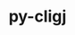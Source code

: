 ---
title: "py-cligj"
layout: cache
categories: [package, develop]
meta: {"versions": ["0.5.0", "0.7.2"], "compilers": ["apple-clang@=14.0.0", "apple-clang@=14.0.3", "gcc@=11.3.0", "gcc@=7.3.1"], "oss": ["amzn2", "ubuntu22.04", "ventura"], "platforms": ["darwin", "linux"], "targets": ["aarch64", "ivybridge", "x86_64_v3"], "stacks": ["ml-darwin-aarch64-mps", "ml-linux-x86_64-cpu", "ml-linux-x86_64-cuda", "root"], "num_specs": 21, "num_specs_by_stack": {"ml-darwin-aarch64-mps": 8, "root": 21, "ml-linux-x86_64-cpu": 7, "ml-linux-x86_64-cuda": 7}}
spec_details: [{"hash": "gglgjfobc64sipzifgdoc7uqu4xpsdej", "compiler": "apple-clang@=14.0.0", "versions": ["0.7.2"], "os": "ventura", "platform": "darwin", "target": "aarch64", "variants": ["build_system=python_pip"], "stacks": ["ml-darwin-aarch64-mps", "root"], "size": "-", "tarball": "https://binaries.spack.io/develop/build_cache/darwin-ventura-aarch64/apple-clang-14.0.0/py-cligj-0.7.2/darwin-ventura-aarch64-apple-clang-14.0.0-py-cligj-0.7.2-gglgjfobc64sipzifgdoc7uqu4xpsdej.spack"}, {"hash": "t76a7b4ptembf2we3bgzkxoxeuu5orj5", "compiler": "apple-clang@=14.0.0", "versions": ["0.7.2"], "os": "ventura", "platform": "darwin", "target": "aarch64", "variants": ["build_system=python_pip"], "stacks": ["ml-darwin-aarch64-mps", "root"], "size": "-", "tarball": "https://binaries.spack.io/develop/build_cache/darwin-ventura-aarch64/apple-clang-14.0.0/py-cligj-0.7.2/darwin-ventura-aarch64-apple-clang-14.0.0-py-cligj-0.7.2-t76a7b4ptembf2we3bgzkxoxeuu5orj5.spack"}, {"hash": "66ikh3odoftbwtiq4ln7vdsw2gupf4qx", "compiler": "apple-clang@=14.0.0", "versions": ["0.7.2"], "os": "ventura", "platform": "darwin", "target": "aarch64", "variants": ["build_system=python_pip"], "stacks": ["ml-darwin-aarch64-mps", "root"], "size": "-", "tarball": "https://binaries.spack.io/develop/build_cache/darwin-ventura-aarch64/apple-clang-14.0.0/py-cligj-0.7.2/darwin-ventura-aarch64-apple-clang-14.0.0-py-cligj-0.7.2-66ikh3odoftbwtiq4ln7vdsw2gupf4qx.spack"}, {"hash": "fsibgiull3z2hu5bzezsky5hrd3a52bf", "compiler": "apple-clang@=14.0.0", "versions": ["0.7.2"], "os": "ventura", "platform": "darwin", "target": "aarch64", "variants": ["build_system=python_pip"], "stacks": ["ml-darwin-aarch64-mps", "root"], "size": "-", "tarball": "https://binaries.spack.io/develop/build_cache/darwin-ventura-aarch64/apple-clang-14.0.0/py-cligj-0.7.2/darwin-ventura-aarch64-apple-clang-14.0.0-py-cligj-0.7.2-fsibgiull3z2hu5bzezsky5hrd3a52bf.spack"}, {"hash": "x7se56354k6k52ilwib4qrqwconpeoug", "compiler": "apple-clang@=14.0.0", "versions": ["0.7.2"], "os": "ventura", "platform": "darwin", "target": "aarch64", "variants": ["build_system=python_pip"], "stacks": ["ml-darwin-aarch64-mps", "root"], "size": "-", "tarball": "https://binaries.spack.io/develop/build_cache/darwin-ventura-aarch64/apple-clang-14.0.0/py-cligj-0.7.2/darwin-ventura-aarch64-apple-clang-14.0.0-py-cligj-0.7.2-x7se56354k6k52ilwib4qrqwconpeoug.spack"}, {"hash": "zulsmiklbbgnd2diz6gtf72e4bhe7st7", "compiler": "apple-clang@=14.0.0", "versions": ["0.7.2"], "os": "ventura", "platform": "darwin", "target": "aarch64", "variants": ["build_system=python_pip"], "stacks": ["ml-darwin-aarch64-mps", "root"], "size": "-", "tarball": "https://binaries.spack.io/develop/build_cache/darwin-ventura-aarch64/apple-clang-14.0.0/py-cligj-0.7.2/darwin-ventura-aarch64-apple-clang-14.0.0-py-cligj-0.7.2-zulsmiklbbgnd2diz6gtf72e4bhe7st7.spack"}, {"hash": "bjmdjhmzkwsfcyfgk2ou222ucnwszqke", "compiler": "apple-clang@=14.0.3", "versions": ["0.7.2"], "os": "ventura", "platform": "darwin", "target": "aarch64", "variants": ["build_system=python_pip"], "stacks": ["ml-darwin-aarch64-mps", "root"], "size": "-", "tarball": "https://binaries.spack.io/develop/build_cache/darwin-ventura-aarch64/apple-clang-14.0.3/py-cligj-0.7.2/darwin-ventura-aarch64-apple-clang-14.0.3-py-cligj-0.7.2-bjmdjhmzkwsfcyfgk2ou222ucnwszqke.spack"}, {"hash": "ell6sgpxjofojwuxrlakf3r5wpf5kfnz", "compiler": "apple-clang@=14.0.3", "versions": ["0.7.2"], "os": "ventura", "platform": "darwin", "target": "aarch64", "variants": ["build_system=python_pip"], "stacks": ["ml-darwin-aarch64-mps", "root"], "size": "-", "tarball": "https://binaries.spack.io/develop/build_cache/darwin-ventura-aarch64/apple-clang-14.0.3/py-cligj-0.7.2/darwin-ventura-aarch64-apple-clang-14.0.3-py-cligj-0.7.2-ell6sgpxjofojwuxrlakf3r5wpf5kfnz.spack"}, {"hash": "efd6mf53chigtbzbfbsrn2fqquq4yw6p", "compiler": "gcc@=7.3.1", "versions": ["0.5.0"], "os": "amzn2", "platform": "linux", "target": "ivybridge", "variants": ["build_system=python_pip"], "stacks": ["root"], "size": "-", "tarball": "https://binaries.spack.io/develop/build_cache/linux-amzn2-ivybridge/gcc-7.3.1/py-cligj-0.5.0/linux-amzn2-ivybridge-gcc-7.3.1-py-cligj-0.5.0-efd6mf53chigtbzbfbsrn2fqquq4yw6p.spack"}, {"hash": "btr26g54rf4iftgfrazjjvgqod53qujd", "compiler": "gcc@=7.3.1", "versions": ["0.5.0"], "os": "amzn2", "platform": "linux", "target": "ivybridge", "variants": ["build_system=python_pip"], "stacks": ["root"], "size": "-", "tarball": "https://binaries.spack.io/develop/build_cache/linux-amzn2-ivybridge/gcc-7.3.1/py-cligj-0.5.0/linux-amzn2-ivybridge-gcc-7.3.1-py-cligj-0.5.0-btr26g54rf4iftgfrazjjvgqod53qujd.spack"}, {"hash": "22gmi6gsfen5ep3kqrn5thty3myqep2i", "compiler": "gcc@=7.3.1", "versions": ["0.5.0"], "os": "amzn2", "platform": "linux", "target": "x86_64_v3", "variants": [], "stacks": ["root"], "size": "-", "tarball": "https://binaries.spack.io/develop/build_cache/linux-amzn2-x86_64_v3/gcc-7.3.1/py-cligj-0.5.0/linux-amzn2-x86_64_v3-gcc-7.3.1-py-cligj-0.5.0-22gmi6gsfen5ep3kqrn5thty3myqep2i.spack"}, {"hash": "vun3nsimzy57olya7nlgqvh32bbzzyhp", "compiler": "gcc@=7.3.1", "versions": ["0.5.0"], "os": "amzn2", "platform": "linux", "target": "x86_64_v3", "variants": [], "stacks": ["root"], "size": "-", "tarball": "https://binaries.spack.io/develop/build_cache/linux-amzn2-x86_64_v3/gcc-7.3.1/py-cligj-0.5.0/linux-amzn2-x86_64_v3-gcc-7.3.1-py-cligj-0.5.0-vun3nsimzy57olya7nlgqvh32bbzzyhp.spack"}, {"hash": "eibbxlzxzoyna2cfni3vieuygun7ddal", "compiler": "gcc@=7.3.1", "versions": ["0.5.0"], "os": "amzn2", "platform": "linux", "target": "x86_64_v3", "variants": ["build_system=python_pip"], "stacks": ["root"], "size": "-", "tarball": "https://binaries.spack.io/develop/build_cache/linux-amzn2-x86_64_v3/gcc-7.3.1/py-cligj-0.5.0/linux-amzn2-x86_64_v3-gcc-7.3.1-py-cligj-0.5.0-eibbxlzxzoyna2cfni3vieuygun7ddal.spack"}, {"hash": "quusocnc363hpc3ujl3o4llq4g4lyrao", "compiler": "gcc@=7.3.1", "versions": ["0.5.0"], "os": "amzn2", "platform": "linux", "target": "x86_64_v3", "variants": ["build_system=python_pip"], "stacks": ["root"], "size": "-", "tarball": "https://binaries.spack.io/develop/build_cache/linux-amzn2-x86_64_v3/gcc-7.3.1/py-cligj-0.5.0/linux-amzn2-x86_64_v3-gcc-7.3.1-py-cligj-0.5.0-quusocnc363hpc3ujl3o4llq4g4lyrao.spack"}, {"hash": "3n5hckrsbji7m5bmr62q7in6vpvn3l6d", "compiler": "gcc@=11.3.0", "versions": ["0.7.2"], "os": "ubuntu22.04", "platform": "linux", "target": "x86_64_v3", "variants": ["build_system=python_pip"], "stacks": ["ml-linux-x86_64-cpu", "root", "ml-linux-x86_64-cuda"], "size": "-", "tarball": "https://binaries.spack.io/develop/build_cache/linux-ubuntu22.04-x86_64_v3/gcc-11.3.0/py-cligj-0.7.2/linux-ubuntu22.04-x86_64_v3-gcc-11.3.0-py-cligj-0.7.2-3n5hckrsbji7m5bmr62q7in6vpvn3l6d.spack"}, {"hash": "o45swtv2og4dzisgss4hnpc7bfcwk5wa", "compiler": "gcc@=11.3.0", "versions": ["0.7.2"], "os": "ubuntu22.04", "platform": "linux", "target": "x86_64_v3", "variants": ["build_system=python_pip"], "stacks": ["ml-linux-x86_64-cpu", "root", "ml-linux-x86_64-cuda"], "size": "-", "tarball": "https://binaries.spack.io/develop/build_cache/linux-ubuntu22.04-x86_64_v3/gcc-11.3.0/py-cligj-0.7.2/linux-ubuntu22.04-x86_64_v3-gcc-11.3.0-py-cligj-0.7.2-o45swtv2og4dzisgss4hnpc7bfcwk5wa.spack"}, {"hash": "l2d3npnwlfjlegbkdadkbqmryrq3ypl7", "compiler": "gcc@=11.3.0", "versions": ["0.7.2"], "os": "ubuntu22.04", "platform": "linux", "target": "x86_64_v3", "variants": ["build_system=python_pip"], "stacks": ["ml-linux-x86_64-cpu", "root", "ml-linux-x86_64-cuda"], "size": "-", "tarball": "https://binaries.spack.io/develop/build_cache/linux-ubuntu22.04-x86_64_v3/gcc-11.3.0/py-cligj-0.7.2/linux-ubuntu22.04-x86_64_v3-gcc-11.3.0-py-cligj-0.7.2-l2d3npnwlfjlegbkdadkbqmryrq3ypl7.spack"}, {"hash": "eglvbb45ji3ixgh5f2p4ws36qwu4htnm", "compiler": "gcc@=11.3.0", "versions": ["0.7.2"], "os": "ubuntu22.04", "platform": "linux", "target": "x86_64_v3", "variants": ["build_system=python_pip"], "stacks": ["ml-linux-x86_64-cpu", "root", "ml-linux-x86_64-cuda"], "size": "-", "tarball": "https://binaries.spack.io/develop/build_cache/linux-ubuntu22.04-x86_64_v3/gcc-11.3.0/py-cligj-0.7.2/linux-ubuntu22.04-x86_64_v3-gcc-11.3.0-py-cligj-0.7.2-eglvbb45ji3ixgh5f2p4ws36qwu4htnm.spack"}, {"hash": "z3ayqougurymwwgytak25fcm3d5b4eyu", "compiler": "gcc@=11.3.0", "versions": ["0.7.2"], "os": "ubuntu22.04", "platform": "linux", "target": "x86_64_v3", "variants": ["build_system=python_pip"], "stacks": ["ml-linux-x86_64-cpu", "root", "ml-linux-x86_64-cuda"], "size": "-", "tarball": "https://binaries.spack.io/develop/build_cache/linux-ubuntu22.04-x86_64_v3/gcc-11.3.0/py-cligj-0.7.2/linux-ubuntu22.04-x86_64_v3-gcc-11.3.0-py-cligj-0.7.2-z3ayqougurymwwgytak25fcm3d5b4eyu.spack"}, {"hash": "m2stsiisikgpaiplzlnqdmxzksyq3o5l", "compiler": "gcc@=11.3.0", "versions": ["0.7.2"], "os": "ubuntu22.04", "platform": "linux", "target": "x86_64_v3", "variants": ["build_system=python_pip"], "stacks": ["ml-linux-x86_64-cpu", "root", "ml-linux-x86_64-cuda"], "size": "-", "tarball": "https://binaries.spack.io/develop/build_cache/linux-ubuntu22.04-x86_64_v3/gcc-11.3.0/py-cligj-0.7.2/linux-ubuntu22.04-x86_64_v3-gcc-11.3.0-py-cligj-0.7.2-m2stsiisikgpaiplzlnqdmxzksyq3o5l.spack"}, {"hash": "whtbpnaxd6dmkbqfg34u6z6xqkb3ihfp", "compiler": "gcc@=11.3.0", "versions": ["0.7.2"], "os": "ubuntu22.04", "platform": "linux", "target": "x86_64_v3", "variants": ["build_system=python_pip"], "stacks": ["ml-linux-x86_64-cpu", "root", "ml-linux-x86_64-cuda"], "size": "-", "tarball": "https://binaries.spack.io/develop/build_cache/linux-ubuntu22.04-x86_64_v3/gcc-11.3.0/py-cligj-0.7.2/linux-ubuntu22.04-x86_64_v3-gcc-11.3.0-py-cligj-0.7.2-whtbpnaxd6dmkbqfg34u6z6xqkb3ihfp.spack"}]
---